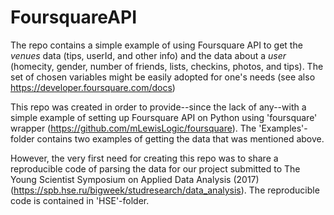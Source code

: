 # FoursquareAPI
The repo contains a simple example of using Foursquare API to get the *venues* data (tips, userId, and other info) and the data about a *user* (homecity, gender, number of friends, lists, checkins, photos, and tips). The set of chosen variables might be easily adopted for one's needs (see also https://developer.foursquare.com/docs)

This repo was created in order to provide--since the lack of any--with a simple example of setting up Foursquare API on Python using 'foursquare' wrapper (https://github.com/mLewisLogic/foursquare). The 'Examples'-folder contains two examples of getting the data that was mentioned above.

However, the very first need for creating this repo was to share a reproducible code of parsing the data for our project submitted to The Young Scientist Symposium on Applied Data Analysis (2017) (https://spb.hse.ru/bigweek/studresearch/data_analysis). The reproducible code is contained in 'HSE'-folder.
